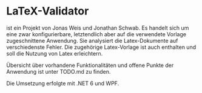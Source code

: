 # LaTeX-Validator
ist ein Projekt von Jonas Weis und Jonathan Schwab.
Es handelt sich um eine zwar konfigurierbare, letztendlich aber auf die verwendete Vorlage zugeschnittene Anwendung. Sie analysiert die Latex-Dokumente auf verschiedenste Fehler.
Die zugehörige Latex-Vorlage ist auch enthalten und soll die Nutzung von Latex erleichtern.

Übersicht über vorhandene Funktionalitäten und offene Punkte der Anwendung  ist unter TODO.md zu finden. 

Die Umsetzung erfolgte mit .NET 6 und WPF. 
